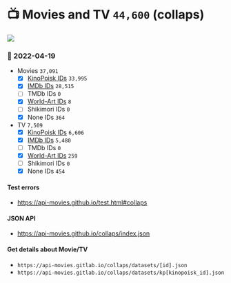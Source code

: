 # :tv: Movies and TV `44,600` (collaps)

<a href="https://API-Movies.github.io"><img src="https://API-Movies.github.io/banner.png?cache"></a>

### :date: 2022-04-19
- Movies `37,091`
  - [x] <a href="https://API-Movies.github.io/collaps/movie_kinopoisk_ids.json">KinoPoisk IDs</a> `33,995`
  - [x] <a href="https://API-Movies.github.io/collaps/movie_imdb_ids.json">IMDb IDs</a> `28,515`
  - [ ] TMDb IDs `0`
  - [x] <a href="https://API-Movies.github.io/collaps/movie_world_art_ids.json">World-Art IDs</a> `8`
  - [ ] Shikimori IDs `0`
  - [x] None IDs `364`
- TV `7,509`
  - [x] <a href="https://API-Movies.github.io/collaps/tv_kinopoisk_ids.json">KinoPoisk IDs</a> `6,606`
  - [x] <a href="https://API-Movies.github.io/collaps/tv_imdb_ids.json">IMDb IDs</a> `5,480`
  - [ ] TMDb IDs `0`
  - [x] <a href="https://API-Movies.github.io/collaps/tv_world_art_ids.json">World-Art IDs</a> `259`
  - [ ] Shikimori IDs `0`
  - [x] None IDs `454`
#### Test errors
- <a href='https://api-movies.github.io/test.html#collaps'>https://api-movies.github.io/test.html#collaps</a>
#### JSON API
- <a href='https://api-movies.github.io/collaps/index.json'>https://api-movies.github.io/collaps/index.json</a>
#### Get details about Movie/TV
- `https://api-movies.gitlab.io/collaps/datasets/[id].json`
- `https://api-movies.gitlab.io/collaps/datasets/kp[kinopoisk_id].json`

